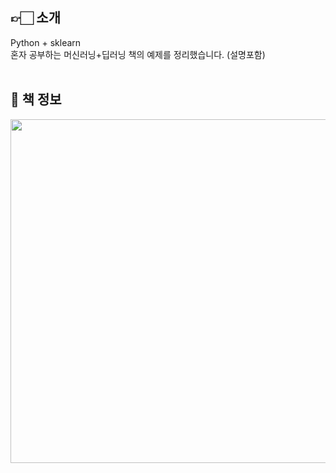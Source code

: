 ## 👉🏻 소개
Python + sklearn<br>
혼자 공부하는 머신러닝+딥러닝 책의 예제를 정리했습니다. (설명포함)
<br>
<br>
## 📖 책 정보
<img src="https://github.com/kokokim/hg-MLDL/assets/111446760/b5480aa8-9c23-4b07-bebb-fe57b2c04471" width=550>
